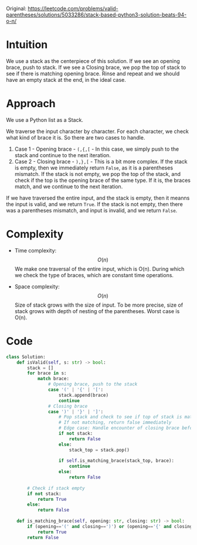 Original: https://leetcode.com/problems/valid-parentheses/solutions/5033286/stack-based-python3-solution-beats-94-o-n/

# Intuition
We use a stack as the centerpiece of this solution. If we see an opening brace, push to stack. If we see a Closing brace, we pop the top of stack to see if there is matching opening brace. Rinse and repeat and we should have an empty stack at the end, in the ideal case.

# Approach
We use a Python list as a Stack.

We traverse the input character by character.
For each character, we check what kind of brace it is. So there are two cases to handle.
1. Case 1 - Opening brace - `(,{,[` - In this case, we simply push to the stack and continue to the next iteration.
2. Case 2 - Closing brace - `),},[` - This is a bit more complex. If the stack is empty, then we immediately return `False`, as it is a parentheses mismatch. If the stack is not empty, we pop the top of the stack, and check if the top is the opening brace of the same type. If it is, the braces match, and we continue to the next iteration.

If we have traversed the entire input, and the stack is empty, then it meanns the input is valid, and we return `True`. If the stack is not empty, then there was a parentheses mismatch, and input is invalid, and we return `False`.

# Complexity
- Time complexity: $$O(n)$$
    We make one traversal of the entire input, which is O(n). During which we check the type of braces, which are constant time operations.

- Space complexity: $$O(n)$$
    Size of stack grows with the size of input. To be more precise, size of stack grows with depth of nesting of the parentheses. Worst case is O(n).


# Code
```python
class Solution:
    def isValid(self, s: str) -> bool:
        stack = []
        for brace in s:
            match brace:
                # Opening brace, push to the stack
                case '(' | '{' | '[':
                    stack.append(brace)
                    continue
                # Closing brace
                case ')' | '}' | ']':
                    # Pop stack and check to see if top of stack is matching opening brace
                    # If not matching, return false immediately
                    # Edge case: Handle encounter of closing brace before opening brace
                    if not stack:
                        return False
                    else:
                        stack_top = stack.pop()
                    
                    if self.is_matching_brace(stack_top, brace):
                        continue
                    else:
                        return False
        
        # Check if stack empty
        if not stack:
            return True
        else:
            return False
    
    def is_matching_brace(self, opening: str, closing: str) -> bool:
        if (opening=='(' and closing==')') or (opening=='{' and closing=='}') or (opening=='[' and closing==']'):
            return True
        return False
```